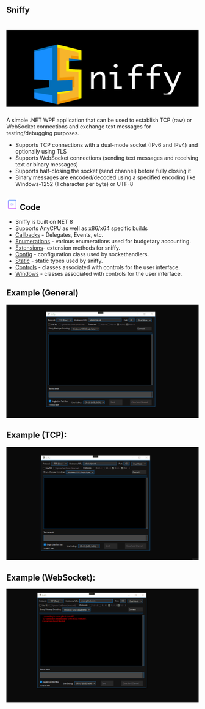 ## Sniffy
# ![](https://github.com/is-leeroy-jenkins/Sniffy/blob/master/Resources/Assets/Github/Sniffy.png)
A simple .NET WPF application that can be used to establish TCP (raw) or WebSocket connections and exchange
text messages for testing/debugging purposes.

- Supports TCP connections with a dual-mode socket (IPv6 and IPv4) and optionally using TLS
- Supports WebSocket connections (sending text messages and receiving text or binary messages)
- Supports half-closing the socket (send channel) before fully closing it
- Binary messages are encoded/decoded using a specified encoding like Windows-1252 (1 character per byte) or UTF-8


## ![](https://github.com/is-leeroy-jenkins/Sniffy/blob/master/Sniffy/Resources/Assets/Github/csharp.png) Code

 - Sniffy is built on NET 8
 - Supports AnyCPU as well as x86/x64 specific builds
 - [Callbacks](https://github.com/is-leeroy-jenkins/Sniffy/tree/master/Callbacks) - Delegates, Events, etc.
 - [Enumerations](https://github.com/is-leeroy-jenkins/Sniffy/tree/master/Enumerations) - various enumerations used for budgetary accounting.
 - [Extensions](https://github.com/is-leeroy-jenkins/Sniffy/tree/master/Extensions)- extension methods for sniffy.
 - [Config](https://github.com/is-leeroy-jenkins/Sniffy/tree/master/Config) - configuration class used by sockethandlers.
 - [Static](https://github.com/is-leeroy-jenkins/Sniffy/tree/master/Static) - static types used by sniffy.
 - [Controls](https://github.com/is-leeroy-jenkins/Sniffy/tree/master/UI/Controls) - classes associated with controls for the user interface.
 - [Windows](https://github.com/is-leeroy-jenkins/Sniffy/tree/master/UI/Windows) - classes associated with controls for the user interface.


## Example (General)
![](https://github.com/is-leeroy-jenkins/Sniffy/blob/master/Resources/Assets/Github/Sniffy-Intro.gif)


## Example (TCP):

![](https://github.com/is-leeroy-jenkins/Sniffy/blob/master/Resources/Assets/Github/example-tcp.gif)

## Example (WebSocket):

![](https://github.com/is-leeroy-jenkins/Sniffy/blob/master/Resources/Assets/Github/example-websocket.gif)
